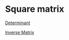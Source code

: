 # Square matrix

[Determinant](Square%20matrix%203eab82e207904402a01ee5dbb6ff9f8d/Determinant%202158412572f34eba8697480843a9e2ab.md)

[Inverse Matrix](Square%20matrix%203eab82e207904402a01ee5dbb6ff9f8d/Inverse%20Matrix%20afb436eb9088460ab8cc8de66711b0e5.md)